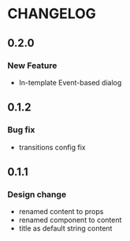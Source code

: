 # CHANGELOG

## 0.2.0

### New Feature

- In-template Event-based dialog

## 0.1.2

### Bug fix

- transitions config fix

## 0.1.1

### Design change

- renamed content to props
- renamed component to content
- title as default string content
